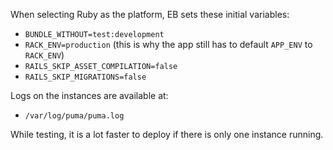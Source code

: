 When selecting Ruby as the platform, EB sets these initial variables:
- `BUNDLE_WITHOUT=test:development`
- `RACK_ENV=production` (this is why the app still has to default `APP_ENV` to `RACK_ENV`)
- `RAILS_SKIP_ASSET_COMPILATION=false`
- `RAILS_SKIP_MIGRATIONS=false`

Logs on the instances are available at:
- `/var/log/puma/puma.log`

While testing, it is a lot faster to deploy if there is only one instance running.
